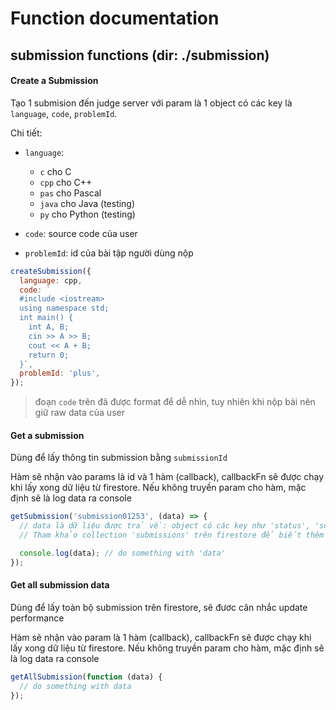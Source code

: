 # Function documentation

## submission functions (dir: ./submission)

#### Create a Submission

Tạo 1 submision đến judge server với param là 1 object có các key là `language`, `code`, `problemId`.

Chi tiết:

- `language`:

  - `c` cho C
  - `cpp` cho C++
  - `pas` cho Pascal
  - `java` cho Java (testing)
  - `py` cho Python (testing)

- `code`: source code của user
- `problemId`: id của bài tập người dùng nộp

```js
createSubmission({
  language: cpp,
  code: `
  #include <iostream>
  using namespace std;
  int main() {
    int A, B;
    cin >> A >> B;
    cout << A + B;
    return 0;
  }`,
  problemId: 'plus',
});
```

> đoạn `code` trên đã được format để dễ nhìn, tuy nhiên khi nộp bài nên giữ raw data của user

#### Get a submission

Dùng để lấy thông tin submission bằng `submissionId`

Hàm sẽ nhận vào params là id và 1 hàm (callback), callbackFn sẽ được chạy khi lấy xong dữ liệu từ firestore. Nếu không truyền param cho hàm, mặc định sẽ là log data ra console

```js
getSubmission('submission01253', (data) => {
  // data là dữ liệu được trả về: object có các key như 'status', 'score', 'compile_status',...
  // Tham khảo collection 'submissions' trên firestore để biết thêm chi tiết

  console.log(data); // do something with 'data'
});
```

#### Get all submission data

Dùng để lấy toàn bộ submission trên firestore, sẽ đươc cân nhắc update performance

Hàm sẽ nhận vào param là 1 hàm (callback), callbackFn sẽ được chạy khi lấy xong dữ liệu từ firestore. Nếu không truyền param cho hàm, mặc định sẽ là log data ra console

```js
getAllSubmission(function (data) {
  // do something with data
});
```
